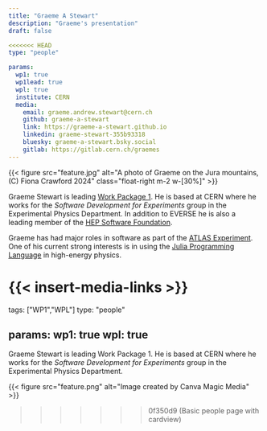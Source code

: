 ```yaml
---
title: "Graeme A Stewart"
description: "Graeme's presentation"
draft: false

<<<<<<< HEAD
type: "people"

params:
  wp1: true
  wp1lead: true
  wpl: true
  institute: CERN
  media: 
    email: graeme.andrew.stewart@cern.ch
    github: graeme-a-stewart
    link: https://graeme-a-stewart.github.io
    linkedin: graeme-stewart-355b93318
    bluesky: graeme-a-stewart.bsky.social
    gitlab: https://gitlab.cern.ch/graemes
---
```


{{< figure src="feature.jpg" alt="A photo of Graeme on the Jura mountains, (C) Fiona Crawford 2024" class="float-right m-2 w-[30%]" >}}

Graeme Stewart is leading [Work Package
1](/workpackages/01_framework_european_network/). He is based at CERN where he
works for the  *Software Development for Experiments* group in the Experimental
Physics Department. In addition to EVERSE he is also a leading member of the
[HEP Software Foundation](https://hepsoftwarefoundation.org).

Graeme has had major roles in software as part of the [ATLAS
Experiment](https://www.atlas.cern). One of his current strong interests is in
using the [Julia Programming Language](https://julialang.org) in high-energy
physics.

{{< insert-media-links >}}
=======
tags: ["WP1","WPL"]
type: "people"

params:
  wp1: true
  wpl: true
---
Graeme Stewart is leading Work Package 1. He is based at CERN where he works for the  *Software Development for Experiments* group in the Experimental Physics Department.

{{< figure src="feature.png" alt="Image created by Canva Magic Media" >}}
>>>>>>> 0f350d9 (Basic people page with cardview)
